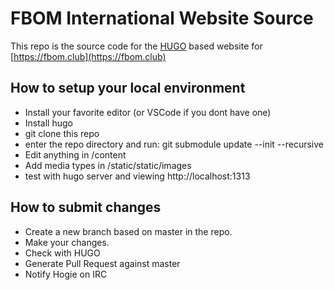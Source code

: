 # FBOM International Website Source

This repo is the source code for the [HUGO](https://gohugo.io) based website for [https://fbom.club](https://fbom.club)

## How to setup your local environment

* Install your favorite editor (or VSCode if you dont have one)
* Install hugo
* git clone this repo
* enter the repo directory and run:  git submodule update --init --recursive
* Edit anything in /content
* Add media types in /static/static/images
* test with hugo server and viewing http://localhost:1313

## How to submit changes

* Create a new branch based on master in the repo.
* Make your changes.
* Check with HUGO
* Generate Pull Request against master
* Notify Hogie on IRC
